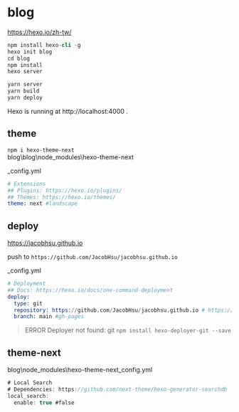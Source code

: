 # blog

https://hexo.io/zh-tw/

```s
npm install hexo-cli -g
hexo init blog
cd blog
npm install
hexo server
```

```s
yarn server  
yarn build  
yarn deploy  
```

Hexo is running at http://localhost:4000 .

## theme

`npm i hexo-theme-next`  
blog\blog\node_modules\hexo-theme-next

_config.yml
```s
# Extensions
## Plugins: https://hexo.io/plugins/
## Themes: https://hexo.io/themes/
theme: next #landscape
```

## deploy

https://jacobhsu.github.io

push to `https://github.com/JacobHsu/jacobhsu.github.io`

_config.yml
```s
# Deployment
## Docs: https://hexo.io/docs/one-command-deployment
deploy:
  type: git
  repository: https://github.com/JacobHsu/jacobhsu.github.io # https://github.com/JacobHsu/hexo
  branch: main #gh-pages
```

> ERROR Deployer not found: git
`npm install hexo-deployer-git --save`  

## theme-next


blog\node_modules\hexo-theme-next\_config.yml

```js
# Local Search
# Dependencies: https://github.com/next-theme/hexo-generator-searchdb
local_search:
  enable: true #false
```
